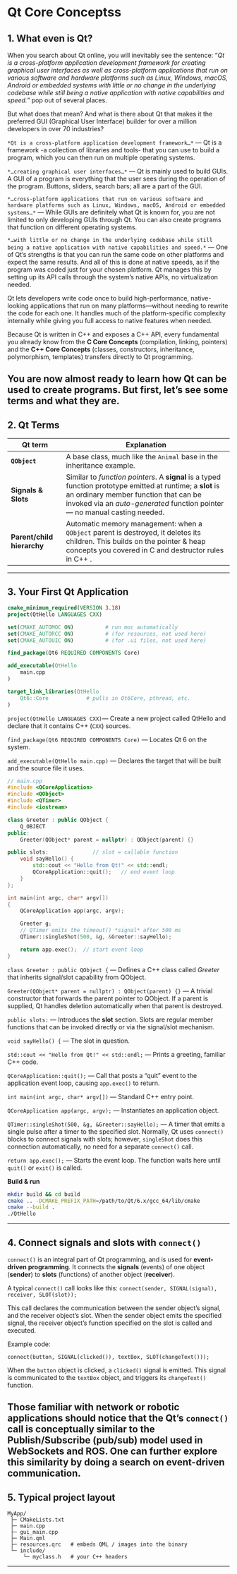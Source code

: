 # **Qt Core Conceptss**

## **1. What even is Qt?**

When you search about Qt online, you will inevitably see the sentence: “*Qt is a cross-platform application development framework for creating graphical user interfaces as well as cross-platform applications that run on various software and hardware platforms such as Linux, Windows, macOS, Android or embedded systems with little or no change in the underlying codebase while still being a native application with native capabilities and speed.*” pop out of several places.

But what does that mean? And what is there about Qt that makes it the preferred GUI (Graphical User Interface) builder for over a million developers in over 70 industries?

```*Qt is a cross-platform application development framework…*``` — Qt is a framework -a collection of libraries and tools- that you can use to build a program, which you can then run on multiple operating systems.

```*…creating graphical user interfaces…*``` — Qt is mainly used to build GUIs. A GUI of a program is everything that the user sees during the operation of the program. Buttons, sliders, search bars; all are a part of the GUI.

```*…cross-platform applications that run on various software and hardware platforms such as Linux, Windows, macOS, Android or embedded systems…*``` — While GUIs are definitely what Qt is known for, you are not limited to only developing GUIs through Qt. You can also create programs that function on different operating systems.

```*…with little or no change in the underlying codebase while still being a native application with native capabilities and speed.*``` — One of Qt’s strengths is that you can run the same code on other platforms and expect the same results. And all of this is done at native speeds, as if the program was coded just for your chosen platform. Qt manages this by setting up its API calls through the system’s native APIs, no virtualization needed.

Qt lets developers write code once to build high-performance, native-looking applications that run on many platforms—without needing to rewrite the code for each one. It handles much of the platform-specific complexity internally while giving you full access to native features when needed.

Because Qt is written in C++ and exposes a C++ API, every fundamental you already know from the **C Core Concepts** (compilation, linking, pointers)  and the **C++ Core Concepts** (classes, constructors, inheritance, polymorphism, templates) transfers directly to Qt programming.

You are now almost ready to learn how Qt can be used to create programs. But first, let’s see some terms and what they are.
---

## **2. Qt Terms**

| Qt term                    | Explanation                                                                                                                                                                                                                                                                                                                 |
| -------------------------- | ----------------------------------------------------------------------------------------------------------------------------------------------------------------------------------------------------------------------------------------------------------------------------- |
| **`QObject`**              | A base class, much like the `Animal` base in the inheritance example.                                                                                                                                                                                                                 |
| **Signals & Slots**        | Similar to *function pointers*. A **signal** is a typed function prototype emitted at runtime; a **slot** is an ordinary member function that can be invoked via an *auto-generated* function pointer — no manual casting needed.
| **Parent/child hierarchy** | Automatic memory management: when a `QObject` parent is destroyed, it deletes its children. This builds on the pointer & heap concepts you covered in C and destructor rules in C++ .                                                          |
---

## **3. Your First Qt Application**

```cmake
cmake_minimum_required(VERSION 3.18)
project(QtHello LANGUAGES CXX)

set(CMAKE_AUTOMOC ON)          # run moc automatically
set(CMAKE_AUTORCC ON)          # (for resources, not used here)
set(CMAKE_AUTOUIC ON)          # (for .ui files, not used here)

find_package(Qt6 REQUIRED COMPONENTS Core)

add_executable(QtHello
    main.cpp
)

target_link_libraries(QtHello
    Qt6::Core            # pulls in Qt6Core, pthread, etc.
)
```
```project(QtHello LANGUAGES CXX)```— Create a new project called QtHello and declare that it contains C++ (```CXX```) sources.

```find_package(Qt6 REQUIRED COMPONENTS Core)``` — Locates Qt 6 on the system.

```add_executable(QtHello main.cpp)``` — Declares the target that will be built and the source file it uses.

```cpp
// main.cpp
#include <QCoreApplication>
#include <QObject>
#include <QTimer>
#include <iostream>

class Greeter : public QObject {
    Q_OBJECT
public:
    Greeter(QObject* parent = nullptr) : QObject(parent) {}

public slots:              // slot = callable function
    void sayHello() {
        std::cout << "Hello from Qt!" << std::endl;
        QCoreApplication::quit();   // end event loop
    }
};

int main(int argc, char* argv[])
{
    QCoreApplication app(argc, argv);

    Greeter g;
    // QTimer emits the timeout() *signal* after 500 ms
    QTimer::singleShot(500, &g, &Greeter::sayHello);

    return app.exec();  // start event loop
}
```

```class Greeter : public QObject {``` — Defines a C++ class called *Greeter* that inherits signal/slot capability from QObject.

```Greeter(QObject* parent = nullptr) : QObject(parent) {}``` — A trivial constructor that forwards the parent pointer to QObject. If a parent is supplied, Qt handles deletion automatically when that parent is destroyed.

```public slots:``` — Introduces the **slot** section. Slots are regular member functions that can be invoked directly or via the signal/slot mechanism.

```void sayHello() {``` — The slot in question.

```std::cout << "Hello from Qt!" << std::endl;``` — Prints a greeting, familiar C++ code.

```QCoreApplication::quit();``` — Call that posts a “quit” event to the application event loop, causing ```app.exec()``` to return.

```int main(int argc, char* argv[])``` — Standard C++ entry point.

```QCoreApplication app(argc, argv);``` — Instantiates an application object.

```QTimer::singleShot(500, &g, &Greeter::sayHello);``` — A timer that emits a single pulse after a timer to the specified slot. Normally, Qt uses ```connect()``` blocks to connect signals with slots; however, ```singleShot``` does this connection automatically, no need for a separate ```connect()``` call.

```return app.exec();``` — Starts the event loop. The function waits here until ```quit()``` or ```exit()``` is called.

**Build & run**

```bash
mkdir build && cd build
cmake .. -DCMAKE_PREFIX_PATH=/path/to/Qt/6.x/gcc_64/lib/cmake
cmake --build .
./QtHello
```
---

## **4. Connect signals and slots with ```connect()```**

```connect()``` is an integral part of Qt programming, and is used for **event-driven programming**. It connects the **signals** (events) of one object (**sender**) to **slots** (functions) of another object (**receiver**).

A typical ```connect()``` call looks like this:
```connect(sender, SIGNAL(signal), receiver, SLOT(slot));```

This call declares the communication between the sender object’s signal, and the receiver object’s slot. When the sender object emits the specified signal, the receiver object’s function specified on the slot is called and executed.

Example code:

```connect(button, SIGNAL(clicked()), textBox, SLOT(changeText()));```

When the ```button``` object is clicked, a ```clicked()``` signal is emitted. This signal is communicated to the ```textBox``` object, and triggers its ```changeText()``` function.

Those familiar with network or robotic applications should notice that the Qt’s ```connect()``` call is conceptually similar to the Publish/Subscribe (pub/sub) model used in WebSockets and ROS. One can further explore this similarity by doing a search on **event-driven communication**.
---

## **5. Typical project layout**

```
MyApp/
 ├─ CMakeLists.txt
 ├─ main.cpp
 ├─ gui_main.cpp
 ├─ Main.qml
 ├─ resources.qrc   # embeds QML / images into the binary
 └─ include/
     └─ myclass.h   # your C++ headers
```
---
